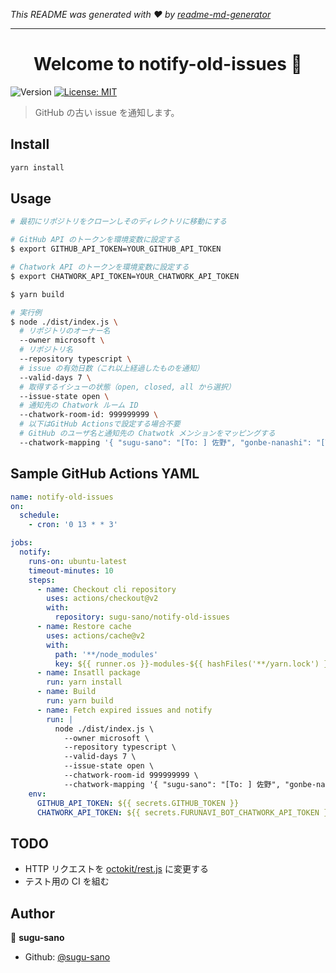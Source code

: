 _This README was generated with ❤️ by [readme-md-generator](https://github.com/kefranabg/readme-md-generator)_

---

<h1 align="center">Welcome to notify-old-issues 👋</h1>
<p>
  <img alt="Version" src="https://img.shields.io/badge/version-1.0.0-blue.svg?cacheSeconds=2592000" />
  <a href="#" target="_blank">
    <img alt="License: MIT" src="https://img.shields.io/badge/License-MIT-yellow.svg" />
  </a>
</p>

> GitHub の古い issue を通知します。

## Install

```sh
yarn install
```

## Usage

```sh
# 最初にリポジトリをクローンしそのディレクトリに移動にする

# GitHub API のトークンを環境変数に設定する
$ export GITHUB_API_TOKEN=YOUR_GITHUB_API_TOKEN

# Chatwork API のトークンを環境変数に設定する
$ export CHATWORK_API_TOKEN=YOUR_CHATWORK_API_TOKEN

$ yarn build

# 実行例
$ node ./dist/index.js \
  # リポジトリのオーナー名
  --owner microsoft \
  # リポジトリ名
  --repository typescript \
  # issue の有効日数（これ以上経過したものを通知）
  --valid-days 7 \
  # 取得するイシューの状態（open, closed, all から選択）
  --issue-state open \
  # 通知先の Chatwork ルーム ID
  --chatwork-room-id: 999999999 \
  # 以下はGitHub Actionsで設定する場合不要
  # GitHub のユーザ名と通知先の Chatwotk メンションをマッピングする
  --chatwork-mapping '{ "sugu-sano": "[To: ] 佐野", "gonbe-nanashi": "[To: ] 名無しさん" }'
```

## Sample GitHub Actions YAML

```yaml
name: notify-old-issues
on:
  schedule:
    - cron: '0 13 * * 3'

jobs:
  notify:
    runs-on: ubuntu-latest
    timeout-minutes: 10
    steps:
      - name: Checkout cli repository
        uses: actions/checkout@v2
        with:
          repository: sugu-sano/notify-old-issues
      - name: Restore cache
        uses: actions/cache@v2
        with:
          path: '**/node_modules'
          key: ${{ runner.os }}-modules-${{ hashFiles('**/yarn.lock') }}
      - name: Insatll package
        run: yarn install
      - name: Build
        run: yarn build
      - name: Fetch expired issues and notify
        run: |
          node ./dist/index.js \
            --owner microsoft \
            --repository typescript \
            --valid-days 7 \
            --issue-state open \
            --chatwork-room-id 999999999 \
            --chatwork-mapping '{ "sugu-sano": "[To: ] 佐野", "gonbe-nanashi": "[To: ] 名無しさん" }'
    env:
      GITHUB_API_TOKEN: ${{ secrets.GITHUB_TOKEN }}
      CHATWORK_API_TOKEN: ${{ secrets.FURUNAVI_BOT_CHATWORK_API_TOKEN }}
```

## TODO

- HTTP リクエストを [octokit/rest.js](https://github.com/octokit/rest.js) に変更する
- テスト用の CI を組む

## Author

👤 **sugu-sano**

- Github: [@sugu-sano](https://github.com/sugu-sano)
